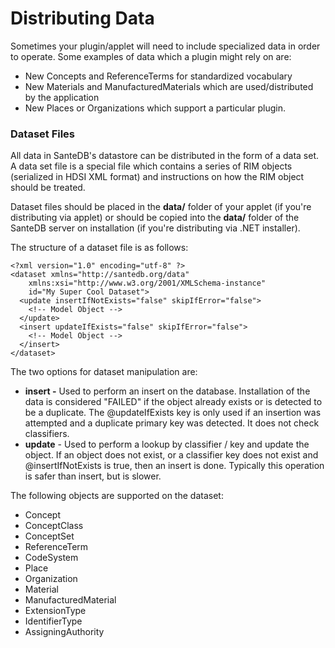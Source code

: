 # Distributing Data

Sometimes your plugin/applet will need to include specialized data in order to operate. Some examples of data which a plugin might rely on are:

* New Concepts and ReferenceTerms for standardized vocabulary
* New Materials and ManufacturedMaterials which are used/distributed by the application
* New Places or Organizations which support a particular plugin.

### Dataset Files

All data in SanteDB's datastore can be distributed in the form of a data set. A data set file is a special file which contains a series of RIM objects \(serialized in HDSI XML format\) and instructions on how the RIM object should be treated.

Dataset files should be placed in the **data/** folder of your applet \(if you're distributing via applet\) or should be copied into the **data/** folder of the SanteDB server on installation \(if you're distributing via .NET installer\).

The structure of a dataset file is as follows:

```markup
<?xml version="1.0" encoding="utf-8" ?>
<dataset xmlns="http://santedb.org/data" 
    xmlns:xsi="http://www.w3.org/2001/XMLSchema-instance" 
    id="My Super Cool Dataset">
  <update insertIfNotExists="false" skipIfError="false">
    <!-- Model Object -->
  </update>
  <insert updateIfExists="false" skipIfError="false">
    <!-- Model Object -->
  </insert>
</dataset>
```

The two options for dataset manipulation are:

* **insert -** Used to perform an insert on the database. Installation of the data is considered "FAILED" if the object already exists or is detected to be a duplicate. The @updateIfExists key is only used if an insertion was attempted and a duplicate primary key was detected. It does not check classifiers.
* **update** - Used to perform a lookup by classifier / key and update the object. If an object does not exist, or a classifier key does not exist and @insertIfNotExists is true, then an insert is done. Typically this operation is safer than insert, but is slower.

The following objects are supported on the dataset:

* Concept
* ConceptClass
* ConceptSet
* ReferenceTerm
* CodeSystem
* Place
* Organization
* Material
* ManufacturedMaterial
* ExtensionType
* IdentifierType
* AssigningAuthority



